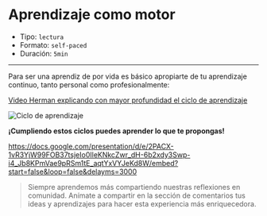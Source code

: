 # Aprendizaje como motor

* Tipo: `lectura`
* Formato: `self-paced`
* Duración: `5min`

***

Para ser una aprendiz de por vida es básico apropiarte de tu aprendizaje
continuo, tanto personal como profesionalmente:

[Video Herman explicando con mayor profundidad el ciclo de aprendizaje](xxxx)

![Ciclo de aprendizaje](https://user-images.githubusercontent.com/36275285/82513666-46862a80-9ad9-11ea-8237-1f7a27cf4b71.png)

**¡Cumpliendo estos ciclos puedes aprender lo que te propongas!**

https://docs.google.com/presentation/d/e/2PACX-1vR3YjW99FOB37tsjeIo0IleKNkcZwr_dH-6b2xdy3Swp-i4_Jb8KPmVae9pRSm1tE_aqtYxVYJeKd8W/embed?start=false&loop=false&delayms=3000

> Siempre aprendemos más compartiendo nuestras reflexiones en comunidad.
Anímate a compartir en la sección de comentarios tus ideas y aprendizajes
para hacer esta experiencia más enriquecedora.
